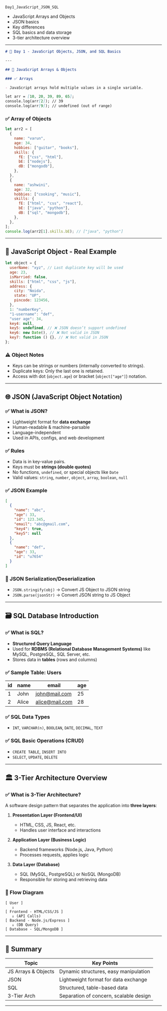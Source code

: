 `Day1_JavaScript_JSON_SQL`

- JavaScript Arrays and Objects
- JSON basics
- Key differences
- SQL basics and data storage
- 3-tier architecture overview

---

```markdown
# 🧠 Day 1 - JavaScript Objects, JSON, and SQL Basics

---

## 📘 JavaScript Arrays & Objects

### ✅ Arrays

- JavaScript arrays hold multiple values in a single variable.

let arr = [10, 20, 39, 89, 65];
console.log(arr[2]); // 39
console.log(arr[9]); // undefined (out of range)
```

### ✅ Array of Objects

```js
let arr2 = [
  {
    name: "varun",
    age: 34,
    hobbies: ["guitar", "books"],
    skills: {
      fE: ["css", "html"],
      bE: ["nodejs"],
      dB: ["mongodb"],
    },
  },
  {
    name: "ashwini",
    age: 32,
    hobbies: ["cooking", "music"],
    skills: {
      fE: ["html", "css", "react"],
      bE: ["java", "python"],
      dB: ["sql", "mongodb"],
    },
  },
];
console.log(arr2[1].skills.bE); // ["java", "python"]
```

---

## 🔹 JavaScript Object - Real Example

```js
let object = {
  userName: "xyz", // Last duplicate key will be used
  age: 23,
  isMarried: false,
  skills: ["html", "css", "js"],
  address: {
    city: "Noida",
    state: "UP",
    pincode: 123456,
  },
  1: "numberKey",
  "1-username": "def",
  "user age": 34,
  key4: null,
  key5: undefined, // ❌ JSON doesn’t support undefined
  key6: new Date(), // ❌ Not valid in JSON
  key7: function () {}, // ❌ Not valid in JSON
};
```

### ⚠️ Object Notes

- Keys can be strings or numbers (internally converted to strings).
- Duplicate keys: Only the last one is retained.
- Access with dot (`object.age`) or bracket (`object["age"]`) notation.

---

## 🌐 JSON (JavaScript Object Notation)

### ✅ What is JSON?

- Lightweight format for **data exchange**
- Human-readable & machine-parsable
- Language-independent
- Used in APIs, configs, and web development

### ✅ Rules

- Data is in key-value pairs.
- Keys must be **strings (double quotes)**
- No functions, `undefined`, or special objects like `Date`
- Valid values: `string`, `number`, `object`, `array`, `boolean`, `null`

### ✅ JSON Example

```json
[
  {
    "name": "abc",
    "age": 33,
    "id": 123.345,
    "email": "abc@gmail.com",
    "key4": true,
    "key5": null
  },
  {
    "name": "def",
    "age": 33,
    "id": "u7654"
  }
]
```

### 🔁 JSON Serialization/Deserialization

- `JSON.stringify(obj)` → Convert JS Object to JSON string
- `JSON.parse(jsonStr)` → Convert JSON string to JS Object

---

## 🗃️ SQL Database Introduction

### ✅ What is SQL?

- **Structured Query Language**
- Used for **RDBMS (Relational Database Management Systems)** like MySQL, PostgreSQL, SQL Server, etc.
- Stores data in **tables** (rows and columns)

### ✅ Sample Table: Users

| id  | name  | email                                   | age |
| --- | ----- | --------------------------------------- | --- |
| 1   | John  | [john@mail.com](mailto:john@mail.com)   | 25  |
| 2   | Alice | [alice@mail.com](mailto:alice@mail.com) | 28  |

### ✅ SQL Data Types

- `INT`, `VARCHAR(n)`, `BOOLEAN`, `DATE`, `DECIMAL`, `TEXT`

### ✅ SQL Basic Operations (CRUD)

- `CREATE TABLE`, `INSERT INTO`
- `SELECT`, `UPDATE`, `DELETE`

---

## 🏛️ 3-Tier Architecture Overview

### ✅ What is 3-Tier Architecture?

A software design pattern that separates the application into **three layers**:

1. **Presentation Layer (Frontend/UI)**

   - HTML, CSS, JS, React, etc.
   - Handles user interface and interactions

2. **Application Layer (Business Logic)**

   - Backend frameworks (Node.js, Java, Python)
   - Processes requests, applies logic

3. **Data Layer (Database)**

   - SQL (MySQL, PostgreSQL) or NoSQL (MongoDB)
   - Responsible for storing and retrieving data

### 🧩 Flow Diagram

```plaintext
[ User ]
   ↓
[ Frontend - HTML/CSS/JS ]
   ↓ (API Calls)
[ Backend - Node.js/Express ]
   ↓ (DB Query)
[ Database - SQL/MongoDB ]
```

---

## 🧠 Summary

| Topic               | Key Points                             |
| ------------------- | -------------------------------------- |
| JS Arrays & Objects | Dynamic structures, easy manipulation  |
| JSON                | Lightweight format for data exchange   |
| SQL                 | Structured, table-based data           |
| 3-Tier Arch         | Separation of concern, scalable design |

---
